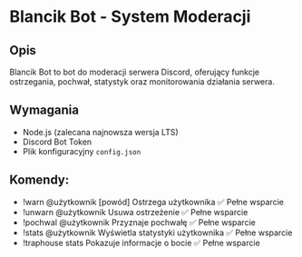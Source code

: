 # Blancik Bot - System Moderacji

## Opis
Blancik Bot to bot do moderacji serwera Discord, oferujący funkcje ostrzegania, pochwał, statystyk oraz monitorowania działania serwera.

## Wymagania
- Node.js (zalecana najnowsza wersja LTS)
- Discord Bot Token
- Plik konfiguracyjny `config.json`


## Komendy:
- !warn @użytkownik [powód]	Ostrzega użytkownika	✅ Pełne wsparcie
- !unwarn @użytkownik	Usuwa ostrzeżenie	✅ Pełne wsparcie
- !pochwal @użytkownik	Przyznaje pochwałę	✅ Pełne wsparcie
- !stats @użytkownik	Wyświetla statystyki użytkownika	✅ Pełne wsparcie
- !traphouse stats	Pokazuje informacje o bocie	✅ Pełne wsparcie
